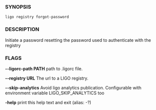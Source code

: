 
### SYNOPSIS
```
ligo registry forgot-password
```

### DESCRIPTION
Initiate a password resetting the password used to authenticate with the registry

### FLAGS
**--ligorc-path PATH**
path to .ligorc file.

**--registry URL**
The url to a LIGO registry.

**--skip-analytics**
Avoid ligo analytics publication. Configurable with environment variable LIGO_SKIP_ANALYTICS too

**-help**
print this help text and exit (alias: -?)


